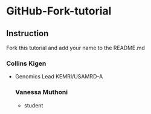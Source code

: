 # GitHub-Fork-tutorial 

## Instruction

Fork this tutorial and add your name to the README.md


### Collins Kigen

* Genomics Lead KEMRI/USAMRD-A

  ### Vanessa Muthoni

  * student
